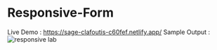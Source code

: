 # Responsive-Form
Live Demo : https://sage-clafoutis-c60fef.netlify.app/
Sample Output : ![responsive lab](https://user-images.githubusercontent.com/105407742/194713372-3d4f648a-5ce8-4935-8cc6-6d60161d5925.jpg)
